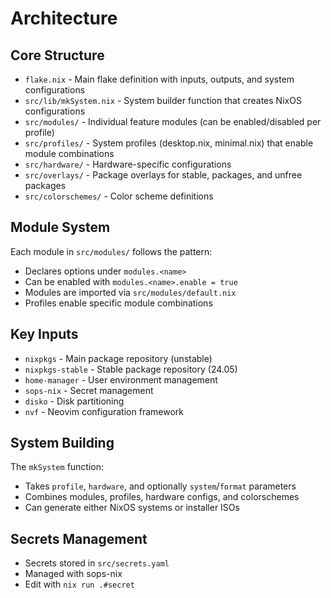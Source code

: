 # Architecture

## Core Structure
- `flake.nix` - Main flake definition with inputs, outputs, and system configurations
- `src/lib/mkSystem.nix` - System builder function that creates NixOS configurations
- `src/modules/` - Individual feature modules (can be enabled/disabled per profile)
- `src/profiles/` - System profiles (desktop.nix, minimal.nix) that enable module combinations
- `src/hardware/` - Hardware-specific configurations
- `src/overlays/` - Package overlays for stable, packages, and unfree packages
- `src/colorschemes/` - Color scheme definitions

## Module System
Each module in `src/modules/` follows the pattern:
- Declares options under `modules.<name>`
- Can be enabled with `modules.<name>.enable = true`
- Modules are imported via `src/modules/default.nix`
- Profiles enable specific module combinations

## Key Inputs
- `nixpkgs` - Main package repository (unstable)
- `nixpkgs-stable` - Stable package repository (24.05)
- `home-manager` - User environment management
- `sops-nix` - Secret management
- `disko` - Disk partitioning
- `nvf` - Neovim configuration framework

## System Building
The `mkSystem` function:
- Takes `profile`, `hardware`, and optionally `system`/`format` parameters
- Combines modules, profiles, hardware configs, and colorschemes
- Can generate either NixOS systems or installer ISOs

## Secrets Management
- Secrets stored in `src/secrets.yaml`
- Managed with sops-nix
- Edit with `nix run .#secret`